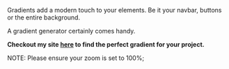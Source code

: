 Gradients add a modern touch to your elements. Be it your navbar, buttons or the entire background.

A gradient generator certainly comes handy.

**Checkout my site [here](https://okay-head.github.io/Gradient-generator/) to find the perfect gradient for your project.**

NOTE: Please ensure your zoom is set to 100%;

